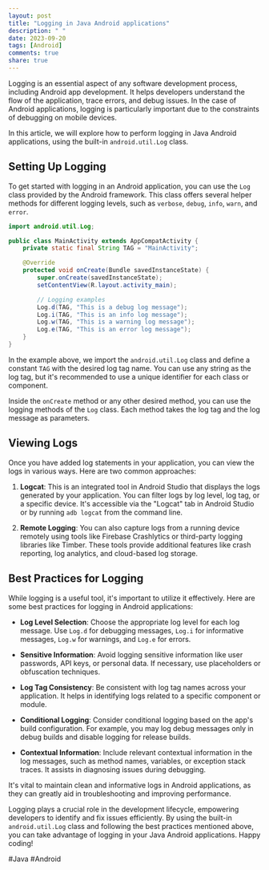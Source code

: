 ```yaml
---
layout: post
title: "Logging in Java Android applications"
description: " "
date: 2023-09-20
tags: [Android]
comments: true
share: true
---
```


Logging is an essential aspect of any software development process, including Android app development. It helps developers understand the flow of the application, trace errors, and debug issues. In the case of Android applications, logging is particularly important due to the constraints of debugging on mobile devices.

In this article, we will explore how to perform logging in Java Android applications, using the built-in `android.util.Log` class.

## Setting Up Logging

To get started with logging in an Android application, you can use the `Log` class provided by the Android framework. This class offers several helper methods for different logging levels, such as `verbose`, `debug`, `info`, `warn`, and `error`.

```java
import android.util.Log;

public class MainActivity extends AppCompatActivity {
    private static final String TAG = "MainActivity";

    @Override
    protected void onCreate(Bundle savedInstanceState) {
        super.onCreate(savedInstanceState);
        setContentView(R.layout.activity_main);

        // Logging examples
        Log.d(TAG, "This is a debug log message");
        Log.i(TAG, "This is an info log message");
        Log.w(TAG, "This is a warning log message");
        Log.e(TAG, "This is an error log message");
    }
}
```

In the example above, we import the `android.util.Log` class and define a constant `TAG` with the desired log tag name. You can use any string as the log tag, but it's recommended to use a unique identifier for each class or component.

Inside the `onCreate` method or any other desired method, you can use the logging methods of the `Log` class. Each method takes the log tag and the log message as parameters.

## Viewing Logs

Once you have added log statements in your application, you can view the logs in various ways. Here are two common approaches:

1. **Logcat**: This is an integrated tool in Android Studio that displays the logs generated by your application. You can filter logs by log level, log tag, or a specific device. It's accessible via the "Logcat" tab in Android Studio or by running `adb logcat` from the command line.

2. **Remote Logging**: You can also capture logs from a running device remotely using tools like Firebase Crashlytics or third-party logging libraries like Timber. These tools provide additional features like crash reporting, log analytics, and cloud-based log storage.

## Best Practices for Logging

While logging is a useful tool, it's important to utilize it effectively. Here are some best practices for logging in Android applications:

- **Log Level Selection**: Choose the appropriate log level for each log message. Use `Log.d` for debugging messages, `Log.i` for informative messages, `Log.w` for warnings, and `Log.e` for errors.

- **Sensitive Information**: Avoid logging sensitive information like user passwords, API keys, or personal data. If necessary, use placeholders or obfuscation techniques.

- **Log Tag Consistency**: Be consistent with log tag names across your application. It helps in identifying logs related to a specific component or module.

- **Conditional Logging**: Consider conditional logging based on the app's build configuration. For example, you may log debug messages only in debug builds and disable logging for release builds.

- **Contextual Information**: Include relevant contextual information in the log messages, such as method names, variables, or exception stack traces. It assists in diagnosing issues during debugging.

It's vital to maintain clean and informative logs in Android applications, as they can greatly aid in troubleshooting and improving performance.

Logging plays a crucial role in the development lifecycle, empowering developers to identify and fix issues efficiently. By using the built-in `android.util.Log` class and following the best practices mentioned above, you can take advantage of logging in your Java Android applications. Happy coding!

#Java #Android
